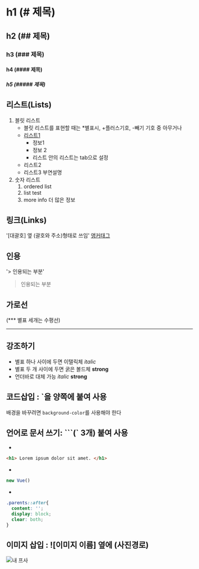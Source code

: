 # h1 (# 제목)
## h2 (## 제목)
### h3 (### 제목) 
#### h4 (#### 제목)
##### h5 (##### 제목)

## 리스트(Lists)
1. 블릿 리스트
	* 블릿 리스트를 표현할 때는 *별표시, +플러스기호, -빼기 기호 중 아무거나
	* [리스트1](#글-내부에서-이동시키기)
		+ 정보1
		+ 정보 2
		+ 리스트 안의 리스트는 tab으로 설정
	* 리스트2
	* 리스트3
	부연설명
2. 숫자 리스트
	1. ordered list
	2. list test
	3. more info
	더 많은 정보

## 링크(Links)
'[대괄호] 옆 (괄호와 주소)형태로 쓰임'
[앵커태그](https://www.google.com)

## 인용
'> 인용되는 부분'
> 인용되는 부분

## 가로선
(*** 별표 세개는 수평선)
***

## 강조하기
+ 별표 하나 사이에 두면 이탤릭체 *italic*
+ 별표 두 개 사이에 두면 굵은 볼드체  **strong**
+ 언더바로 대체 가능 _italic_ __strong__

## 코드삽입 : `을 양쪽에 붙여 사용
배경을 바꾸려면 `background-color`를 사용해야 한다

## 언어로 문서 쓰기: ```(` 3개) 붙여 사용
* ```html
```html
<h1> Lorem ipsum dolor sit amet. </h1>
```
* ```javascrip
```javascript
new Vue()
```
* ```css
```css
.parents::after{
  content: '';
  display: block;
  clear: both;
}
```

## 이미지 삽입 : ![이미지 이름] 옆에 (사진경로)

![내 프사](https://avatars0.githubusercontent.com/u/26450068?v=3&s=460)

